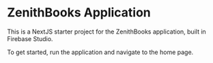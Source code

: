# ZenithBooks Application

This is a NextJS starter project for the ZenithBooks application, built in Firebase Studio.

To get started, run the application and navigate to the home page.